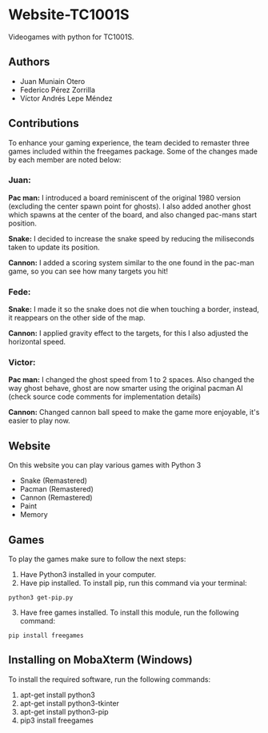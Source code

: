 # Website-TC1001S
Videogames with python for TC1001S.

## Authors

- Juan Muniain Otero
- Federico Pérez Zorrilla
- Víctor Andrés Lepe Méndez

## Contributions

To enhance your gaming experience, the team decided to remaster three games included within the freegames package. Some of the changes made by each member are noted below:

### Juan:

**Pac man:** I introduced a board reminiscent of the original 1980 version (excluding the center spawn point for ghosts). I also added another ghost which spawns at the center of the board, and also changed pac-mans start position.

**Snake:** I decided to increase the snake speed by reducing the miliseconds taken to update its position.

**Cannon:** I added a scoring system similar to the one found in the pac-man game, so you can see how many targets you hit!

### Fede:

**Snake:** I made it so the snake does not die when touching a border, instead, it reappears on the other side of the map.

**Cannon:** I applied gravity effect to the targets, for this I also adjusted the horizontal speed.

### Victor:

**Pac man:** I changed the ghost speed from 1 to 2 spaces. Also changed the way ghost behave, ghost are now smarter using the original pacman AI (check source code comments for implementation details)

**Cannon:** Changed cannon ball speed to make the game more enjoyable, it's easier to play now.


## Website

On this website you can play various games with Python 3
- Snake (Remastered)
- Pacman (Remastered)
- Cannon (Remastered)
- Paint
- Memory

## Games

To play the games make sure to follow the next steps:
1. Have Python3 installed in your computer.
2. Have pip installed. To install pip, run this command via your terminal:
```
python3 get-pip.py
```
3. Have free games installed. To install this module, run the following command:
```
pip install freegames
```

## Installing on MobaXterm (Windows)

To install the required software, run the following commands:

1. apt-get install python3
2. apt-get install python3-tkinter
3. apt-get install python3-pip
4. pip3 install freegames
